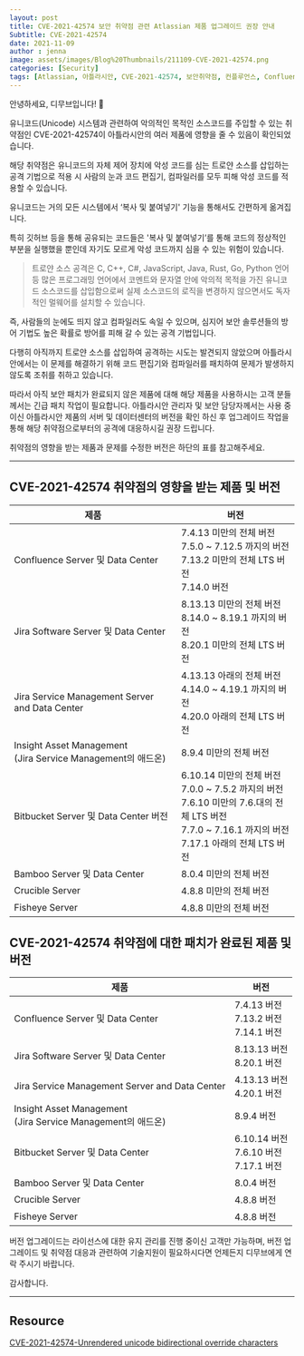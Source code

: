 ```yaml
---
layout: post
title: CVE-2021-42574 보안 취약점 관련 Atlassian 제품 업그레이드 권장 안내
Subtitle: CVE-2021-42574
date: 2021-11-09
author : jenna
image: assets/images/Blog%20Thumbnails/211109-CVE-2021-42574.png
categories: [Security]
tags: [Atlassian, 아틀라시안, CVE-2021-42574, 보안취약점, 컨플루언스, Confluence, 보안패치, 트로얀소스, 유니코드취약점]
---
```





안녕하세요, 디무브입니다! 🎈

유니코드(Unicode) 시스템과 관련하여 악의적인 목적인 소스코드를 주입할 수 있는 취약점인 CVE-2021-42574이 아틀라시안의 여러 제품에 영향을 줄 수 있음이 확인되었습니다.


해당 취약점은 유니코드의 자체 제어 장치에 악성 코드를 심는 트로얀 소스를 삽입하는 공격 기법으로 적용 시 사람의 눈과 코드 편집기, 컴파일러를 모두 피해 악성 코드를 적용할 수 있습니다. 


유니코드는 거의 모든 시스템에서 ‘복사 및 붙여넣기' 기능을 통해서도 간편하게 옮겨집니다.

특히 깃허브 등을 통해 공유되는 코드들은 '복사 및 붙여넣기’를 통해 코드의 정상적인 부분을 실행했을 뿐인데 자기도 모르게 악성 코드까지 심을 수 있는 위험이 있습니다.


> 트로얀 소스 공격은 C, C++, C#, JavaScript, Java, Rust, Go, Python 언어 등 많은 프로그래밍 언어에서 코멘트와 문자열 안에 악의적 목적을 가진 유니코드 소스코드를 삽입함으로써 실제 소스코드의 로직을 변경하지 않으면서도 독자적인 멀웨어를 설치할 수 있습니다.


즉, 사람들의 눈에도 띄지 않고 컴파일러도 속일 수 있으며, 심지어 보안 솔루션들의 방어 기법도 높은 확률로 방어를 피해 갈 수 있는 공격 기법입니다.

다행히 아직까지 트로얀 소스를 삽입하여 공격하는 시도는 발견되지 않았으며 아틀라시안에서는 이 문제를 해결하기 위해 코드 편집기와 컴파일러를 패치하여 문제가 발생하지 않도록 조취를 취하고 있습니다.


따라서 아직 보안 패치가 완료되지 않은 제품에 대해 해당 제품을 사용하시는 고객 분들께서는 긴급 패치 작업이 필요합니다. 
아틀라시안 관리자 및 보안 담당자께서는 사용 중이신 아틀라시안 제품의 서버 및 데이터센터의 버전을 확인 하신 후 업그레이드 작업을 통해 해당 취약점으로부터의 공격에 대응하시길 권장 드립니다.


취약점의 영향을 받는 제품과 문제를 수정한 버전은 하단의 표를 참고해주세요.


---
## CVE-2021-42574 취약점의 영향을 받는 제품 및 버전

|**제품**|**버전**|
|--|--|
| Confluence Server 및 Data Center | 7.4.13 미만의 전체 버전 <br> 7.5.0 ~ 7.12.5 까지의 버전 <br> 7.13.2 미만의 전체 LTS 버전 <br> 7.14.0 버전 |
| Jira Software Server 및 Data Center | 8.13.13 미만의 전체 버전 <br> 8.14.0 ~ 8.19.1 까지의 버전 <br> 8.20.1 미만의 전체 LTS 버전 |
| Jira Service Management Server and Data Center | 4.13.13 아래의 전체 버전 <br> 4.14.0 ~ 4.19.1 까지의 버전 <br>  4.20.0 아래의 전체 LTS 버전 <br> |
| Insight Asset Management <br> (Jira Service Management의 애드온)| 8.9.4 미만의 전체 버전 |
| Bitbucket Server 및 Data Center 버전 | 6.10.14 미만의 전체 버전 <br> 7.0.0 ~ 7.5.2 까지의 버전 <br> 7.6.10 미만의 7.6.대의 전체 LTS 버전 <br> 7.7.0 ~ 7.16.1 까지의 버전 <br> 7.17.1 아래의 전체 LTS 버전 |
| Bamboo Server 및 Data Center | 8.0.4 미만의 전체 버전 |
| Crucible Server | 4.8.8 미만의 전체 버전 |
| Fisheye Server | 4.8.8 미만의 전체 버전 |

## CVE-2021-42574 취약점에 대한 패치가 완료된 제품 및 버전

|**제품**|**버전**  |
|--|--|
| Confluence Server 및 Data Center | 7.4.13 버전 <br> 7.13.2 버전 <br> 7.14.1 버전 |
| Jira Software Server 및 Data Center | 8.13.13 버전 <br> 8.20.1 버전 |
| Jira Service Management Server and Data Center | 4.13.13 버전 <br> 4.20.1 버전 |
| Insight Asset Management <br> (Jira Service Management의 애드온) | 8.9.4 버전 |
| Bitbucket Server 및 Data Center | 6.10.14 버전 <br> 7.6.10 버전 <br> 7.17.1 버전 |
| Bamboo Server 및 Data Center | 8.0.4 버전 |
| Crucible Server | 4.8.8 버전 |
| Fisheye Server | 4.8.8 버전 |



버전 업그레이드는 라이선스에 대한 유지 관리를 진행 중이신 고객만 가능하며, 버전 업그레이드 및 취약점 대응과 관련하여 기술지원이 필요하시다면 언제든지 디무브에게 연락 주시기 바랍니다.


감사합니다.

---

## Resource

[CVE-2021-42574-Unrendered unicode bidirectional override characters](https://confluence.atlassian.com/security/multiple-products-security-advisory-unrendered-unicode-bidirectional-override-characters-cve-2021-42574-1086419475.html)
